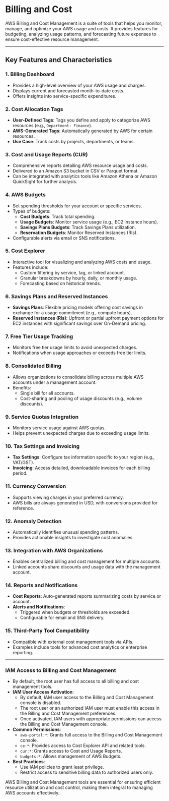 # Billing and Cost

AWS Billing and Cost Management is a suite of tools that helps you monitor, manage, and optimize your AWS usage and costs. It provides features for budgeting, analyzing usage patterns, and forecasting future expenses to ensure cost-effective resource management.

---

## Key Features and Characteristics

### **1. Billing Dashboard**

- Provides a high-level overview of your AWS usage and charges.
- Displays current and forecasted month-to-date costs.
- Offers insights into service-specific expenditures.

### **2. Cost Allocation Tags**

- **User-Defined Tags**: Tags you define and apply to categorize AWS resources (e.g., `Department: Finance`).
- **AWS-Generated Tags**: Automatically generated by AWS for certain resources.
- **Use Case**: Track costs by projects, departments, or teams.

### **3. Cost and Usage Reports (CUR)**

- Comprehensive reports detailing AWS resource usage and costs.
- Delivered to an Amazon S3 bucket in CSV or Parquet format.
- Can be integrated with analytics tools like Amazon Athena or Amazon QuickSight for further analysis.

### **4. AWS Budgets**

- Set spending thresholds for your account or specific services.
- Types of budgets:
  - **Cost Budgets**: Track total spending.
  - **Usage Budgets**: Monitor service usage (e.g., EC2 instance hours).
  - **Savings Plans Budgets**: Track Savings Plans utilization.
  - **Reservation Budgets**: Monitor Reserved Instances (RIs).
- Configurable alerts via email or SNS notifications.

### **5. Cost Explorer**

- Interactive tool for visualizing and analyzing AWS costs and usage.
- Features include:
  - Custom filtering by service, tag, or linked account.
  - Granular breakdowns by hourly, daily, or monthly usage.
  - Forecasting based on historical trends.

### **6. Savings Plans and Reserved Instances**

- **Savings Plans**: Flexible pricing models offering cost savings in exchange for a usage commitment (e.g., compute hours).
- **Reserved Instances (RIs)**: Upfront or partial upfront payment options for EC2 instances with significant savings over On-Demand pricing.

### **7. Free Tier Usage Tracking**

- Monitors free tier usage limits to avoid unexpected charges.
- Notifications when usage approaches or exceeds free tier limits.

### **8. Consolidated Billing**

- Allows organizations to consolidate billing across multiple AWS accounts under a management account.
- Benefits:
  - Single bill for all accounts.
  - Cost-sharing and pooling of usage discounts (e.g., volume discounts).

### **9. Service Quotas Integration**

- Monitors service usage against AWS quotas.
- Helps prevent unexpected charges due to exceeding usage limits.

### **10. Tax Settings and Invoicing**

- **Tax Settings**: Configure tax information specific to your region (e.g., VAT/GST).
- **Invoicing**: Access detailed, downloadable invoices for each billing period.

### **11. Currency Conversion**

- Supports viewing charges in your preferred currency.
- AWS bills are always generated in USD, with conversions provided for reference.

### **12. Anomaly Detection**

- Automatically identifies unusual spending patterns.
- Provides actionable insights to investigate cost anomalies.

### **13. Integration with AWS Organizations**

- Enables centralized billing and cost management for multiple accounts.
- Linked accounts share discounts and usage data with the management account.

### **14. Reports and Notifications**

- **Cost Reports**: Auto-generated reports summarizing costs by service or account.
- **Alerts and Notifications**:
  - Triggered when budgets or thresholds are exceeded.
  - Configurable for email and SNS delivery.

### **15. Third-Party Tool Compatibility**

- Compatible with external cost management tools via APIs.
- Examples include tools for advanced cost analytics or enterprise reporting.

---

### **IAM Access to Billing and Cost Management**

- By default, the root user has full access to all billing and cost management tools.
- **IAM User Access Activation**:
  - By default, IAM user access to the Billing and Cost Management console is disabled.
  - The root user or an authorized IAM user must enable this access in the Billing and Cost Management preferences.
  - Once activated, IAM users with appropriate permissions can access the Billing and Cost Management console.
- **Common Permissions**:
  - `aws-portal:*`: Grants full access to the Billing and Cost Management console.
  - `ce:*`: Provides access to Cost Explorer API and related tools.
  - `cur:*`: Grants access to Cost and Usage Reports.
  - `budgets:*`: Allows management of AWS Budgets.
- **Best Practices**:
  - Use IAM policies to grant least privilege.
  - Restrict access to sensitive billing data to authorized users only.

AWS Billing and Cost Management tools are essential for ensuring efficient resource utilization and cost control, making them integral to managing AWS accounts effectively.
